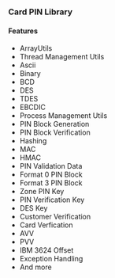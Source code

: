 ### Card PIN  Library

#### Features

- ArrayUtils
- Thread Management Utils
- Ascii
- Binary
- BCD
- DES
- TDES
- EBCDIC
- Process Management Utils
- PIN Block Generation 
- PIN Block Verification
- Hashing
- MAC
- HMAC
- PIN Validation Data
- Format 0 PIN Block 
- Format 3 PIN Block
- Zone PIN Key
- PIN Verification Key
- DES Key
- Customer Verification
- Card Verfication
- AVV 
- PVV 
- IBM 3624 Offset
- Exception Handling 
- And more
